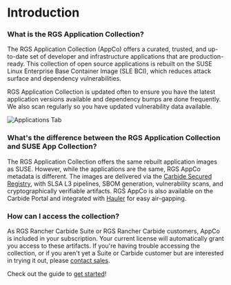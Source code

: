 # Introduction

### What is the RGS Application Collection? 

The RGS Application Collection (AppCo) offers a curated, trusted, and up-to-date set of developer and infrastructure applications that are production-ready. This collection of open source applications is rebuilt on the SUSE Linux Enterprise Base Container Image (SLE BCI), which reduces attack surface and dependency vulnerabilities. 

RGS Application Collection is updated often to ensure you have the latest application versions available and dependency bumps are done frequently. We also scan regularly so you have updated vulnerability data available. 

![Applications Tab](/img/appco/applications-tab.png)

### What's the difference between the RGS Application Collection and SUSE App Collection? 

The RGS Application Collection offers the same rebuilt application images as SUSE. However, while the applications are the same, RGS AppCo metadata is different. The images are delivered via the [Carbide Secured Registry](/docs/registry-docs/introduction.md), with SLSA L3 pipelines, SBOM generation, vulnerability scans, and cryptographically verifiable artifacts. RGS AppCo is also available on the Carbide Portal and integrated with [Hauler](https://docs.hauler.dev/docs/intro) for easy air-gapping. 

### How can I access the collection? 

As RGS Rancher Carbide Suite or RGS Rancher Carbide customers, AppCo is included in your subscription. Your current license will automatically grant you access to these artifacts. If you're having trouble accessing the collection, or if you aren't yet a Suite or Carbide customer but are interested in trying it out, please [contact sales](https://ranchergovernment.com/the-rancher-government-subscription). 

Check out the guide to [get started](/docs/app-collection-docs/getting-started.md)!